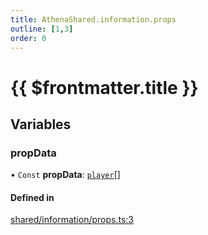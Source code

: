 ```yaml
---
title: AthenaShared.information.props
outline: [1,3]
order: 0
---
```


# {{ $frontmatter.title }}


## Variables

### propData

• `Const` **propData**: [`player`](server_config.md#player)[]

#### Defined in

[shared/information/props.ts:3](https://github.com/Stuyk/altv-athena/blob/6c506bf/src/core/shared/information/props.ts#L3)
